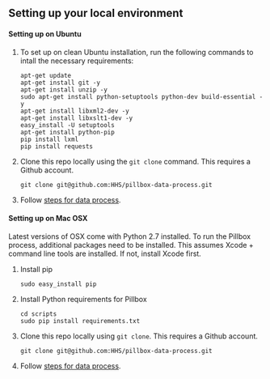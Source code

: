 ## Setting up your local environment 

#### Setting up on Ubuntu 

1. To set up on clean Ubuntu installation, run the following commands to intall the necessary requirements: 

	```
	apt-get update
	apt-get install git -y
	apt-get install unzip -y
	sudo apt-get install python-setuptools python-dev build-essential -y
	apt-get install libxml2-dev -y 
	apt-get install libxslt1-dev -y
	easy_install -U setuptools
	apt-get install python-pip
	pip install lxml
	pip install requests
	```

2. Clone this repo locally using the `git clone` command. This requires a Github account. 
   ```
   git clone git@github.com:HHS/pillbox-data-process.git
   ```

3. Follow [steps for data process](https://github.com/HHS/pillbox-data-process/blob/updates/scripts/README.md). 

#### Setting up on Mac OSX 

Latest versions of OSX come with Python 2.7 installed. To run the Pillbox process, additional packages need to be installed. This assumes Xcode + command line tools are installed. If not, install Xcode first. 

1. Install pip
	```
	sudo easy_install pip
	```

2. Install Python requirements for Pillbox
	```
	cd scripts
	sudo pip install requirements.txt
	```

3. Clone this repo locally using `git clone`. This requires a Github account. 

	```
	git clone git@github.com:HHS/pillbox-data-process.git
	```

4. Follow [steps for data process](https://github.com/HHS/pillbox-data-process/blob/updates/scripts/README.md). 